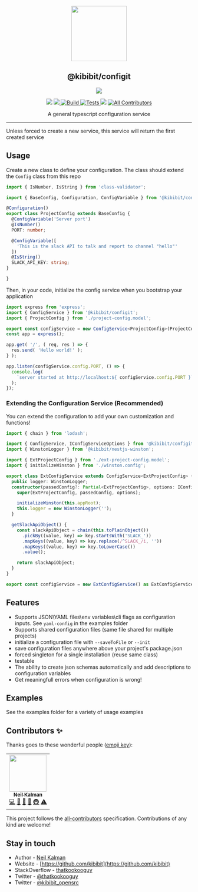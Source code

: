 <p align="center">
  <a href="https://github.com/Kibibit/configit" target="blank"><img src="https://github.com/kibibit.png" width="150" ></a>
  <h2 align="center">
    @kibibit/configit
  </h2>
</p>
<p align="center">
  <a href="https://www.npmjs.com/package/@kibibit/configit"><img src="https://img.shields.io/npm/v/@kibibit/configit/latest.svg?style=for-the-badge&logo=npm&color=CB3837"></a>
</p>
<p align="center">
<a href="https://www.npmjs.com/package/@kibibit/configit"><img src="https://img.shields.io/npm/v/@kibibit/configit/beta.svg?logo=npm&color=CB3837"></a>
<a href="https://codecov.io/gh/Kibibit/configit">
  <img src="https://codecov.io/gh/Kibibit/configit/branch/beta/graph/badge.svg?token=DrXLrpuExK">
</a>
<a href="https://github.com/Kibibit/configit/actions/workflows/build.yml">
  <img src="https://github.com/Kibibit/configit/actions/workflows/build.yml/badge.svg?style=flat-square&branch=beta" alt="Build">
</a>
<a href="https://github.com/Kibibit/configit/actions/workflows/tests.yml">
  <img src="https://github.com/Kibibit/configit/actions/workflows/tests.yml/badge.svg?style=flat-square&branch=beta" alt="Tests">
</a>
<a href="https://github.com/semantic-release/semantic-release"><img src="https://img.shields.io/badge/%20%20%F0%9F%93%A6%F0%9F%9A%80-semantic--release-e10079.svg"></a>
 <!-- ALL-CONTRIBUTORS-BADGE:START - Do not remove or modify this section -->
<a href="#contributors-"><img src="https://img.shields.io/badge/all_contributors-1-orange.svg?style=flat-square" alt="All Contributors"></a>
<!-- ALL-CONTRIBUTORS-BADGE:END -->
</p>
<p align="center">
  A general typescript configuration service

</p>
<hr>

Unless forced to create a new service, this service will return the first created service

## Usage

Create a new class to define your configuration.
The class should extend the `Config` class from this repo
```typescript
import { IsNumber, IsString } from 'class-validator';

import { BaseConfig, Configuration, ConfigVariable } from '@kibibit/configit';

@Configuration()
export class ProjectConfig extends BaseConfig {
  @ConfigVariable('Server port')
  @IsNumber()
  PORT: number;

  @ConfigVariable([
    'This is the slack API to talk and report to channel "hello"'
  ])
  @IsString()
  SLACK_API_KEY: string;
}

}
```
Then, in your code, initialize the config service when you bootstrap your application
```typescript
import express from 'express';
import { ConfigService } from '@kibibit/configit';
import { ProjectConfig } from './project-config.model';

export const configService = new ConfigService<ProjectConfig>(ProjectConfig);
const app = express();

app.get( '/', ( req, res ) => {
  res.send( 'Hello world!' );
} );

app.listen(configService.config.PORT, () => {
  console.log(
    `server started at http://localhost:${ configService.config.PORT }`
  );
});

```

### Extending the Configuration Service (Recommended)
You can extend the configuration to add your own customization and functions!
```typescript
import { chain } from 'lodash';

import { ConfigService, IConfigServiceOptions } from '@kibibit/configit';
import { WinstonLogger } from '@kibibit/nestjs-winston';

import { ExtProjectConfig } from './ext-project-config.model';
import { initializeWinston } from './winston.config';

export class ExtConfigService extends ConfigService<ExtProjectConfig> {
  public logger: WinstonLogger;
  constructor(passedConfig?: Partial<ExtProjectConfig>, options: IConfigServiceOptions = {}) {
    super(ExtProjectConfig, passedConfig, options);

    initializeWinston(this.appRoot);
    this.logger = new WinstonLogger('');
  }

  getSlackApiObject() {
    const slackApiObject = chain(this.toPlainObject())
      .pickBy((value, key) => key.startsWith('SLACK_'))
      .mapKeys((value, key) => key.replace(/^SLACK_/i, ''))
      .mapKeys((value, key) => key.toLowerCase())
      .value();

    return slackApiObject;
  }
}

export const configService = new ExtConfigService() as ExtConfigService;

```


## Features
- Supports JSON\YAML files\env variables\cli flags as configuration inputs. See `yaml-config` in the examples folder
- Supports shared configuration files (same file shared for multiple projects)
- initialize a configuration file with `--saveToFile` or `--init`
- save configuration files anywhere above your project's package.json
- forced singleton for a single installation (reuse same class)
- testable
- The ability to create json schemas automatically and add descriptions
  to configuration variables
- Get meaningfull errors when configuration is wrong!

## Examples
See the examples folder for a variety of usage examples

## Contributors ✨

Thanks goes to these wonderful people ([emoji key](https://allcontributors.org/docs/en/emoji-key)):
<!-- ALL-CONTRIBUTORS-LIST:START - Do not remove or modify this section -->
<!-- prettier-ignore-start -->
<!-- markdownlint-disable -->
<table>
  <tr>
    <td align="center"><a href="http://thatkookooguy.kibibit.io/"><img src="https://avatars3.githubusercontent.com/u/10427304?v=4?s=100" width="100px;" alt=""/><br /><sub><b>Neil Kalman</b></sub></a><br /><a href="https://github.com/Kibibit/configit/commits?author=Thatkookooguy" title="Code">💻</a> <a href="https://github.com/Kibibit/configit/commits?author=Thatkookooguy" title="Documentation">📖</a> <a href="#design-Thatkookooguy" title="Design">🎨</a> <a href="#maintenance-Thatkookooguy" title="Maintenance">🚧</a> <a href="#infra-Thatkookooguy" title="Infrastructure (Hosting, Build-Tools, etc)">🚇</a> <a href="https://github.com/Kibibit/configit/commits?author=Thatkookooguy" title="Tests">⚠️</a></td>
  </tr>
</table>

<!-- markdownlint-restore -->
<!-- prettier-ignore-end -->

<!-- ALL-CONTRIBUTORS-LIST:END -->

This project follows the [all-contributors](https://github.com/all-contributors/all-contributors) specification. Contributions of any kind are welcome!

## Stay in touch

- Author - [Neil Kalman](https://github.com/thatkookooguy)
- Website - [https://github.com/kibibit](https://github.com/kibibit)
- StackOverflow - [thatkookooguy](https://stackoverflow.com/users/1788884/thatkookooguy)
- Twitter - [@thatkookooguy](https://twitter.com/thatkookooguy)
- Twitter - [@kibibit_opensrc](https://twitter.com/kibibit_opensrc)